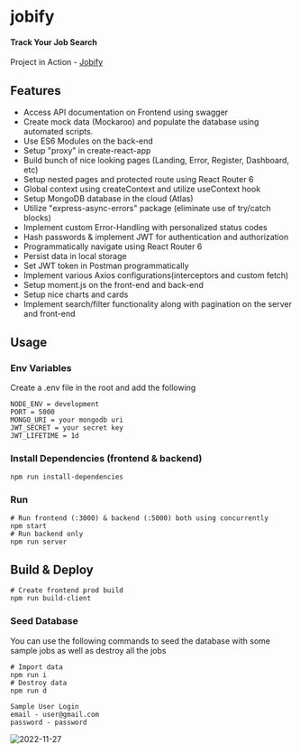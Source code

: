 # jobify

#### Track Your Job Search

Project in Action - [Jobify](https://jobify-7qh9.onrender.com)

## Features

- Access API documentation on Frontend using swagger
- Create mock data (Mockaroo) and populate the database using automated scripts.
- Use ES6 Modules on the back-end
- Setup "proxy" in create-react-app
- Build bunch of nice looking pages (Landing, Error, Register, Dashboard, etc)
- Setup nested pages and protected route using React Router 6
- Global context using createContext and utilize useContext hook
- Setup MongoDB database in the cloud (Atlas)
- Utilize "express-async-errors" package (eliminate use of try/catch blocks)
- Implement custom Error-Handling with personalized status codes
- Hash passwords & implement JWT for authentication and authorization
- Programmatically navigate using React Router 6
- Persist data in local storage
- Set JWT token in Postman programmatically
- Implement various Axios configurations(interceptors and custom fetch)
- Setup moment.js on the front-end and back-end
- Setup nice charts and cards
- Implement search/filter functionality along with pagination on the server and front-end

## Usage

### Env Variables

Create a .env file in the root and add the following

```
NODE_ENV = development
PORT = 5000
MONGO_URI = your mongodb uri
JWT_SECRET = your secret key
JWT_LIFETIME = 1d
```

### Install Dependencies (frontend & backend)

```
npm run install-dependencies
```

### Run

```
# Run frontend (:3000) & backend (:5000) both using concurrently
npm start
# Run backend only
npm run server
```

## Build & Deploy

```
# Create frontend prod build
npm run build-client
```

### Seed Database

You can use the following commands to seed the database with some sample jobs as well as destroy all the jobs

```
# Import data
npm run i
# Destroy data
npm run d
```

```
Sample User Login
email - user@gmail.com
password - password
```
![2022-11-27](https://user-images.githubusercontent.com/88419331/204122130-153e0fdc-411d-413e-8900-4b0c805642f6.png)
